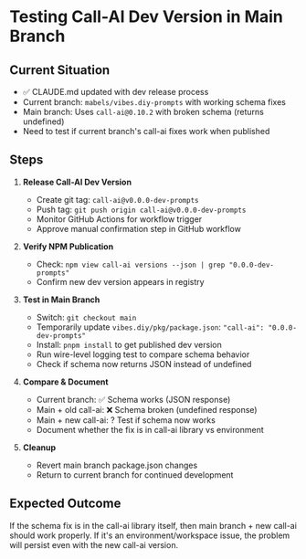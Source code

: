 # Testing Call-AI Dev Version in Main Branch

## Current Situation
- ✅ CLAUDE.md updated with dev release process
- Current branch: `mabels/vibes.diy-prompts` with working schema fixes
- Main branch: Uses `call-ai@0.10.2` with broken schema (returns undefined)
- Need to test if current branch's call-ai fixes work when published

## Steps

1. **Release Call-AI Dev Version**
   - Create git tag: `call-ai@v0.0.0-dev-prompts` 
   - Push tag: `git push origin call-ai@v0.0.0-dev-prompts`
   - Monitor GitHub Actions for workflow trigger
   - Approve manual confirmation step in GitHub workflow

2. **Verify NPM Publication**
   - Check: `npm view call-ai versions --json | grep "0.0.0-dev-prompts"`
   - Confirm new dev version appears in registry

3. **Test in Main Branch**
   - Switch: `git checkout main`  
   - Temporarily update `vibes.diy/pkg/package.json`: `"call-ai": "0.0.0-dev-prompts"`
   - Install: `pnpm install` to get published dev version
   - Run wire-level logging test to compare schema behavior
   - Check if schema now returns JSON instead of undefined

4. **Compare & Document**
   - Current branch: ✅ Schema works (JSON response)
   - Main + old call-ai: ❌ Schema broken (undefined response)  
   - Main + new call-ai: ? Test if schema now works
   - Document whether the fix is in call-ai library vs environment

5. **Cleanup**
   - Revert main branch package.json changes
   - Return to current branch for continued development

## Expected Outcome

If the schema fix is in the call-ai library itself, then main branch + new call-ai should work properly. If it's an environment/workspace issue, the problem will persist even with the new call-ai version.